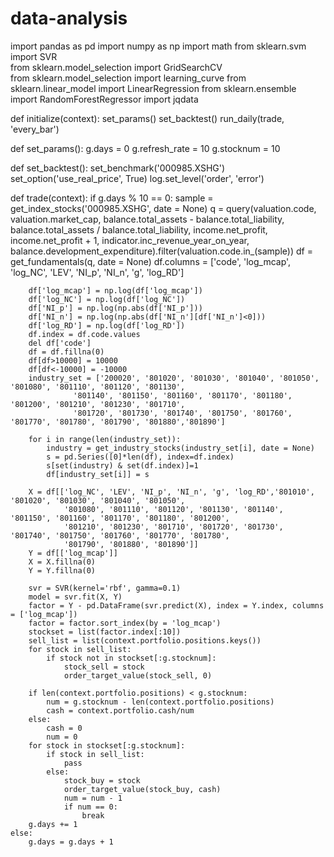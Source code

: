 # data-analysis
import pandas as pd
import numpy as np
import math
from sklearn.svm import SVR  
from sklearn.model_selection import GridSearchCV  
from sklearn.model_selection import learning_curve
from sklearn.linear_model import LinearRegression
from sklearn.ensemble import RandomForestRegressor
import jqdata

def initialize(context):
    set_params()
    set_backtest()
    run_daily(trade, 'every_bar')
    
def set_params():
    g.days = 0
    g.refresh_rate = 10
    g.stocknum = 10
    
def set_backtest():
    set_benchmark('000985.XSHG')
    set_option('use_real_price', True)
    log.set_level('order', 'error')
    
def trade(context):
    if g.days % 10 == 0:
        sample = get_index_stocks('000985.XSHG', date = None)
        q = query(valuation.code, valuation.market_cap, balance.total_assets - balance.total_liability,
                  balance.total_assets / balance.total_liability, income.net_profit, income.net_profit + 1, 
                  indicator.inc_revenue_year_on_year, balance.development_expenditure).filter(valuation.code.in_(sample))
        df = get_fundamentals(q, date = None)
        df.columns = ['code', 'log_mcap', 'log_NC', 'LEV', 'NI_p', 'NI_n', 'g', 'log_RD']
        
        df['log_mcap'] = np.log(df['log_mcap'])
        df['log_NC'] = np.log(df['log_NC'])
        df['NI_p'] = np.log(np.abs(df['NI_p']))
        df['NI_n'] = np.log(np.abs(df['NI_n'][df['NI_n']<0]))
        df['log_RD'] = np.log(df['log_RD'])
        df.index = df.code.values
        del df['code']
        df = df.fillna(0)
        df[df>10000] = 10000
        df[df<-10000] = -10000
        industry_set = ['200020', '801020', '801030', '801040', '801050', '801080', '801110', '801120', '801130', 
                  '801140', '801150', '801160', '801170', '801180', '801200', '801210', '801230', '801710',
                  '801720', '801730', '801740', '801750', '801760', '801770', '801780', '801790', '801880','801890']
        
        for i in range(len(industry_set)):
            industry = get_industry_stocks(industry_set[i], date = None)
            s = pd.Series([0]*len(df), index=df.index)
            s[set(industry) & set(df.index)]=1
            df[industry_set[i]] = s
            
        X = df[['log_NC', 'LEV', 'NI_p', 'NI_n', 'g', 'log_RD','801010', '801020', '801030', '801040', '801050', 
                '801080', '801110', '801120', '801130', '801140', '801150', '801160', '801170', '801180', '801200', 
                '801210', '801230', '801710', '801720', '801730', '801740', '801750', '801760', '801770', '801780', 
                '801790', '801880', '801890']]
        Y = df[['log_mcap']]
        X = X.fillna(0)
        Y = Y.fillna(0)
        
        svr = SVR(kernel='rbf', gamma=0.1) 
        model = svr.fit(X, Y)
        factor = Y - pd.DataFrame(svr.predict(X), index = Y.index, columns = ['log_mcap'])
        factor = factor.sort_index(by = 'log_mcap')
        stockset = list(factor.index[:10])
        sell_list = list(context.portfolio.positions.keys())
        for stock in sell_list:
            if stock not in stockset[:g.stocknum]:
                stock_sell = stock
                order_target_value(stock_sell, 0)
            
        if len(context.portfolio.positions) < g.stocknum:
            num = g.stocknum - len(context.portfolio.positions)
            cash = context.portfolio.cash/num
        else:
            cash = 0
            num = 0
        for stock in stockset[:g.stocknum]:
            if stock in sell_list:
                pass
            else:
                stock_buy = stock
                order_target_value(stock_buy, cash)
                num = num - 1
                if num == 0:
                    break
        g.days += 1
    else:
        g.days = g.days + 1    
